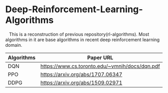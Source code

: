# Deep-Reinforcement-Learning-Algorithms
&nbsp;&nbsp; This is a reconstruction of previous repository(rl-algorithms). Most algorithms in it are base algorithms in recent deep reinforcement learning domain.  


Algorithms  | Paper URL|
--------- | --------|
DQN  | https://www.cs.toronto.edu/~vmnih/docs/dqn.pdf |
PPO  | https://arxiv.org/abs/1707.06347 |
DDPG  | https://arxiv.org/abs/1509.02971 |

